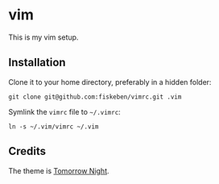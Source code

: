 # vim

This is my vim setup.

## Installation

Clone it to your home directory, preferably in a hidden folder:

`git clone git@github.com:fiskeben/vimrc.git .vim`

Symlink the `vimrc` file to `~/.vimrc`:

`ln -s ~/.vim/vimrc ~/.vim`

## Credits

The theme is [Tomorrow Night](https://github.com/chriskempson/tomorrow-theme).

